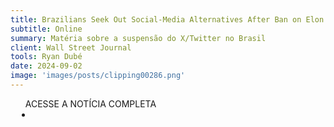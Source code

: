 ```yaml
---
title: Brazilians Seek Out Social-Media Alternatives After Ban on Elon Musk’s X
subtitle: Online
summary: Matéria sobre a suspensão do X/Twitter no Brasil
client: Wall Street Journal
tools: Ryan Dubé
date: 2024-09-02
image: 'images/posts/clipping00286.png'
---
```


<div class="post__share"><ul class="share__list list-reset">ACESSE A NOTÍCIA COMPLETA<li class="share__item" style="margin-left: 10px"><a class="share__link share__facebook" style="background: #fa5657" href="https://www.wsj.com/world/americas/brazilians-seek-out-social-media-alternatives-after-ban-on-elon-musks-x-c185592d" title="Link" rel="nofolow"><i class="fa-solid fa-link"></i></a></li></ul></div>
<!-- <div class="gallery-box"><div class="gallery"><img src="/clipping/images/example-1.jpg" loading="lazy" alt="Project"><img src="/clipping/images/example-2.jpg" loading="lazy" alt="Project"></div><em>Gallery / <a href="https://www.freepik.com/" target="_blank">Freepic</a></em></div> -->
